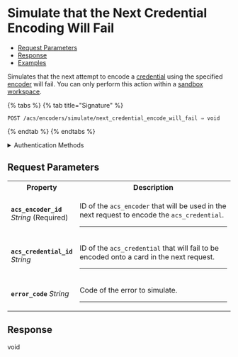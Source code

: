 # Simulate that the Next Credential Encoding Will Fail

- [Request Parameters](./#request-parameters)
- [Response](./#response)
- [Examples](./#examples)

Simulates that the next attempt to encode a [credential](../../../../capability-guides/access-systems/managing-credentials.md) using the specified [encoder](../../../../capability-guides/access-systems/working-with-card-encoders-and-scanners/README.md) will fail. You can only perform this action within a [sandbox workspace](../../../../core-concepts/workspaces/README.md#sandbox-workspaces).

{% tabs %}
{% tab title="Signature" %}
```
POST /acs/encoders/simulate/next_credential_encode_will_fail ⇒ void
```
{% endtab %}
{% endtabs %}

<details>

<summary>Authentication Methods</summary>

- API key
- Personal access token
  <br>Must also include the `seam-workspace` header in the request.

To learn more, see [Authentication](https://docs.seam.co/latest/api/authentication).
</details>

## Request Parameters

<table>
<tr><th width="25%">Property</th><th>Description</th></tr>
<tr><td><strong><code>acs_encoder_id</code></strong> <i>String</i> (Required)</td>
<td>

ID of the `acs_encoder` that will be used in the next request to encode the `acs_credential`.

---
</td></tr>
<tr><td><strong><code>acs_credential_id</code></strong> <i>String</i></td>
<td>

ID of the `acs_credential` that will fail to be encoded onto a card in the next request.

---
</td></tr>
<tr><td><strong><code>error_code</code></strong> <i>String</i></td>
<td>

Code of the error to simulate.

---
</td></tr>
</table>

## Response

void
